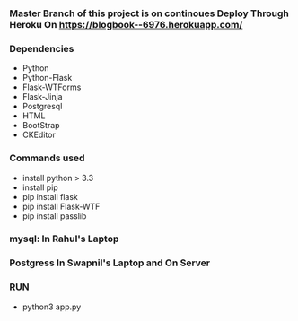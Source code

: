 ### Master Branch of this project is on continoues Deploy Through Heroku On https://blogbook--6976.herokuapp.com/


### Dependencies

- Python
- Python-Flask
- Flask-WTForms
- Flask-Jinja
- Postgresql
- HTML
- BootStrap
- CKEditor 


### Commands used

- install python > 3.3
- install pip
- pip install flask
- pip install Flask-WTF
- pip install passlib

### mysql: In Rahul's Laptop

### Postgress In Swapnil's Laptop and On Server

### RUN
- python3 app.py
